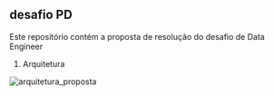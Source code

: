 ## desafio PD

Este repositório contém a proposta de resolução do desafio de Data Engineer


1. Arquitetura

![arquitetura_proposta](https://ibb.co/DrSpj0F)